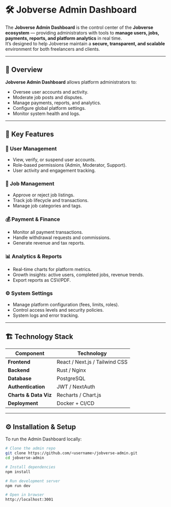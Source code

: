 # 🛠️ Jobverse Admin Dashboard

The **Jobverse Admin Dashboard** is the control center of the **Jobverse ecosystem** — providing administrators with tools to **manage users, jobs, payments, reports, and platform analytics** in real time.  
It’s designed to help Jobverse maintain a **secure, transparent, and scalable** environment for both freelancers and clients.

---

## 🎯 Overview

**Jobverse Admin Dashboard** allows platform administrators to:
- Oversee user accounts and activity.
- Moderate job posts and disputes.
- Manage payments, reports, and analytics.
- Configure global platform settings.
- Monitor system health and logs.

---

## 🚀 Key Features

### 👤 User Management
- View, verify, or suspend user accounts.  
- Role-based permissions (Admin, Moderator, Support).  
- User activity and engagement tracking.

### 💼 Job Management
- Approve or reject job listings.  
- Track job lifecycle and transactions.  
- Manage job categories and tags.

### 💰 Payment & Finance
- Monitor all payment transactions.  
- Handle withdrawal requests and commissions.  
- Generate revenue and tax reports.

### 📊 Analytics & Reports
- Real-time charts for platform metrics.  
- Growth insights: active users, completed jobs, revenue trends.  
- Export reports as CSV/PDF.

### ⚙️ System Settings
- Manage platform configuration (fees, limits, roles).  
- Control access levels and security policies.  
- System logs and error tracking.

---

## 🏗️ Technology Stack

| Component | Technology |
|------------|-------------|
| **Frontend** | React / Next.js / Tailwind CSS | Tanstack |
| **Backend** | Rust / Nginx |
| **Database** | PostgreSQL |
| **Authentication** | JWT / NextAuth |
| **Charts & Data Viz** | Recharts / Chart.js |****
| **Deployment** | Docker + CI/CD  |

---

## ⚙️ Installation & Setup

To run the Admin Dashboard locally:

```bash
# Clone the admin repo
git clone https://github.com/<username>/jobverse-admin.git
cd jobverse-admin

# Install dependencies
npm install

# Run development server
npm run dev

# Open in browser
http://localhost:3001
